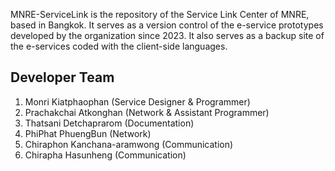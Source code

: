 MNRE-ServiceLink is the repository of the Service Link Center of MNRE, based in Bangkok. It serves as a version control of the e-service prototypes developed by the organization since 2023. It also serves as a backup site of the e-services coded with the client-side languages.

## Developer Team
1. Monri Kiatphaophan (Service Designer & Programmer)
2. Prachakchai Atkonghan (Network & Assistant Programmer)
3. Thatsani Detchaprarom (Documentation)
4. PhiPhat PhuengBun (Network)
5. Chiraphon Kanchana-aramwong (Communication)
6. Chirapha Hasunheng (Communication)
